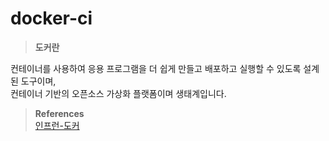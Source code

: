 # docker-ci

>**도커란**  

컨테이너를 사용하여 응용 프로그램을 더 쉽게 만들고 배포하고 실행할 수 있도록 설계된 도구이며,  
컨테이너 기반의 오픈소스 가상화 플랫폼이며 생태계입니다.  


>**References**  
[인프런-도커](https://www.inflearn.com/course/%EB%94%B0%EB%9D%BC%ED%95%98%EB%A9%B0-%EB%B0%B0%EC%9A%B0%EB%8A%94-%EB%8F%84%EC%BB%A4-ci/lecture/52083?tab=curriculum&volume=0.63&quality=auto)  

